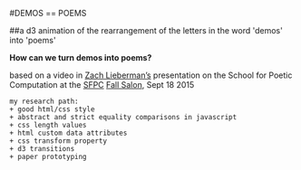 #DEMOS == POEMS

##a d3 animation of the rearrangement of the letters in the word 'demos' into 'poems'

**How can we turn demos into poems?**

based on a video in [Zach Lieberman&rsquo;s](//twitter.com/zachlieberman) presentation on the School for Poetic Computation at the [SFPC](http://sfpc.io) [Fall Salon](http://blog.sfpc.io/post/128720823751/sfpc-salon), Sept 18 2015

```
my research path:
+ good html/css style
+ abstract and strict equality comparisons in javascript
+ css length values
+ html custom data attributes
+ css transform property
+ d3 transitions
+ paper prototyping
```
